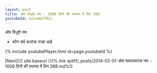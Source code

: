 ```yaml
---
layout: post
title: ओम विधुशे नमः - 1008 दिनों की तपस्या में दिन 389
youtubeId: nzinAOJTRIc
---
```

 
 
 ओम विधुशे नमः  
 
 -  कोण सर्व कलांचा तज्ज्ञ आहे 
 
  
 
  
 
 
 
 
 
 


{% include youtubePlayer.html id=page.youtubeId %}
 
[Next]({{ site.baseurl }}{% link  split1/_posts/2014-02-01-ओम माथरकारया नमः - 1008 दिनों की तपस्या में दिन 388.md%})
 
